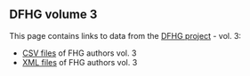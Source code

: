 ## DFHG volume 3

This page contains links to data from the [DFHG project](http://www.dfhg-project.org/) - vol. 3:

* [CSV files](http://www.dfhg-project.org/DFHG/export_csv.php) of FHG authors vol. 3
* [XML files](http://www.dfhg-project.org/DFHG/export_xml.php) of FHG authors vol. 3
